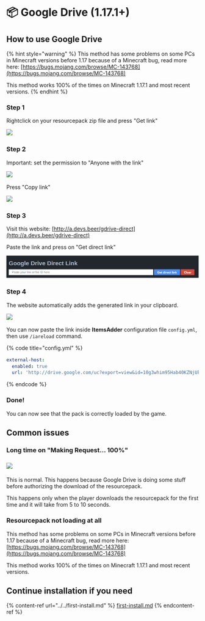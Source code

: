 # 📦 Google Drive (1.17.1+)

## How to use Google Drive

{% hint style="warning" %}
This method has some problems on some PCs in Minecraft versions before 1.17 because of a Minecraft bug, read more here: [https://bugs.mojang.com/browse/MC-143768](https://bugs.mojang.com/browse/MC-143768)

This method works 100% of the times on Minecraft 1.17.1 and most recent versions.
{% endhint %}

### Step 1

Rightclick on your resourcepack zip file and press "Get link"

![](<../../.gitbook/assets/image\_(153) (1).png>)

### Step 2

Important: set the permission to "Anyone with the link"

![](../../.gitbook/assets/image\_\(145\).png)

Press "Copy link"

![](../../.gitbook/assets/image\_\(149\).png)

### Step 3

Visit this website: [http://a.devs.beer/gdrive-direct](http://a.devs.beer/gdrive-direct)

Paste the link and press on "Get direct link"

<img src="../../.gitbook/assets/image_(144).png" alt="" data-size="original">

### Step 4

The website automatically adds the generated link in your clipboard.

![](../../.gitbook/assets/image\_\(147\).png)

You can now paste the link inside **ItemsAdder** configuration file `config.yml`, then use `/iareload` command.

{% code title="config.yml" %}
```yaml
external-host:
  enabled: true
  url: 'http://drive.google.com/uc?export=view&id=10g3whim95Hab40KZNjUkwY9FUuqKMGh5'
```
{% endcode %}

### Done!

You can now see that the pack is correctly loaded by the game.

## Common issues

### Long time on "Making Request... 100%"

### ![](../../.gitbook/assets/image\_\(141\).png)

This is normal. This happens because Google Drive is doing some stuff before authorizing the download of the resourcepack.

This happens only when the player downloads the resourcepack for the first time and it will take from 5 to 10 seconds.

### Resourcepack not loading at all

This method has some problems on some PCs in Minecraft versions before 1.17 because of a Minecraft bug, read more here: [https://bugs.mojang.com/browse/MC-143768](https://bugs.mojang.com/browse/MC-143768)

This method works 100% of the times on Minecraft 1.17.1 and most recent versions.

## Continue installation if you need

{% content-ref url="../../first-install.md" %}
[first-install.md](../../first-install.md)
{% endcontent-ref %}
